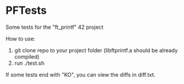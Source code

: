 # PFTests
Some tests for the "ft_printf" 42 project

How to use:

1) git clone repo to your project folder (libftprintf.a should be already compiled)
2) run ./test.sh

If some tests end with "KO", you can view the diffs in diff.txt.
